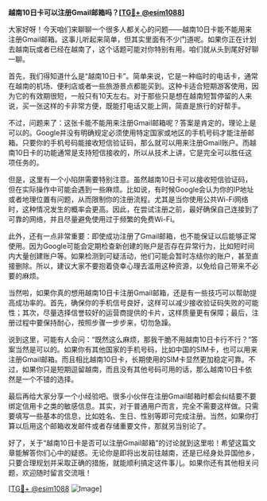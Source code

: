**越南10日卡可以注册Gmail邮箱吗？[[TG💪+ @esim1088](https://t.me/s/esim1088)]**

大家好呀！今天咱们来聊聊一个很多人都关心的问题——越南10日卡能不能用来注册Gmail邮箱。这事儿听起来简单，但其实里面有不少门道呢。如果你正在计划去越南玩或者已经在越南了，这个话题可能对你特别有用。咱们就从头到尾好好聊一聊。

首先，我们得知道什么是“越南10日卡”。简单来说，它是一种临时的电话卡，通常在越南的机场、便利店或者一些旅游景点都能买到。这种卡适合短期游客使用，因为它的有效期很短，一般只有10天左右。对于那些只是想在越南短暂停留的人来说，买一张这样的卡非常方便，既能打电话又能上网，简直是旅行的好帮手。

不过，问题来了：这张卡能不能用来注册Gmail邮箱呢？答案是肯定的，理论上是可以的。Google并没有明确规定必须使用特定国家或地区的手机号码才能注册邮箱。只要你的手机号码能接收短信验证码，那么就可以用来注册Gmail账户。而越南10日卡的功能通常是支持短信接收的，所以从技术上讲，它是完全可以胜任这项任务的。

但是，这里有一个小陷阱需要特别注意。虽然越南10日卡可以接收短信验证码，但在实际操作中可能会遇到一些麻烦。比如说，有时候Google会认为你的IP地址或者地理位置有问题，从而限制你的注册流程。尤其是当你使用公共Wi-Fi网络时，这种情况发生的概率会更高。因此，在尝试注册之前，最好确保自己连接到了可靠的网络，并且尽量避免使用过于频繁的免费Wi-Fi。

此外，还有一点非常重要：即使成功注册了Gmail邮箱，也不能保证以后能够正常使用。因为Google可能会定期检查新创建的账户是否存在异常行为，比如短时间内大量创建账户等。如果检测到可疑活动，他们可能会暂时冻结你的账户，甚至直接删除。所以，建议大家不要抱着侥幸心理去滥用这种资源，以免给自己带来不必要的麻烦。

当然啦，如果你真的想用越南10日卡注册Gmail邮箱，还是有一些技巧可以帮助提高成功率的。首先，确保你的手机信号良好，这样可以减少接收验证码失败的可能性；其次，尽量选择信誉较好的运营商提供的卡片，这样质量更有保障；最后，注册过程中要保持耐心，按照步骤一步步来，切勿急躁。

说到这里，可能有人会问：“既然这么麻烦，那我干脆不用越南10日卡行不行？”答案当然是可以的。如果你有其他国家的手机号码，比如中国的SIM卡，也可以用来注册Gmail邮箱。而且相比越南10日卡，长期使用的SIM卡显然更加稳定可靠。不过，如果你只是短期逗留越南，而且没有其他号码可用的话，那么越南10日卡依然是一个不错的选择。

最后再给大家分享一个小经验吧。很多小伙伴在注册Gmail邮箱时都会纠结要不要绑定信用卡之类的敏感信息。其实，对于普通用户而言，完全不需要这样做。只需要填写一些基本的信息，比如姓名、生日、性别等即可完成注册。当然，如果你打算以后用这个邮箱收发邮件或者存储重要文件，那就另当别论了。

好了，关于“越南10日卡是否可以注册Gmail邮箱”的讨论就到这里啦！希望这篇文章能解答你们心中的疑惑。无论你是即将出发前往越南，还是已经身处异国他乡，只要合理规划并采取正确的措施，就能顺利搞定这件事儿。如果你还有其他相关问题，欢迎随时留言交流哦！

[[TG💪+ @esim1088](https://t.me/s/esim1088) ![Image](https://i.postimg.cc/4NQfJmqS/Snipaste-2025-05-13-00-14-12.png)]